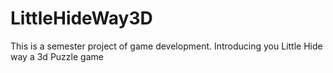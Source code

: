 # LittleHideWay3D
This is a semester project of game development. Introducing you Little Hide way a 3d Puzzle game
